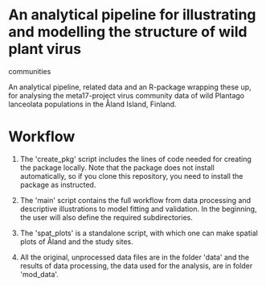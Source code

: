 # An analytical pipeline for illustrating and modelling the structure of wild plant virus
communities

An analytical pipeline, related data and an R-package wrapping these up, for analysing 
the meta17-project virus community data of wild Plantago lanceolata populations in the
Åland Island, Finland.

# Workflow
1) The 'create_pkg' script includes the lines of code needed for creating the package
locally. Note that the package does not install automatically, so if you clone this repository,
you need to install the package as instructed.

2) The 'main' script contains the full workflow from data processing and descriptive
illustrations to model fitting and validation. In the beginning, the user will also define
the required subdirectories.

3) The 'spat_plots' is a standalone script, with which one can make spatial plots of Åland
and the study sites. 

4) All the original, unprocessed data files are in the folder 'data' and the results of
data processing, the data used for the analysis, are in folder 'mod_data'. 

